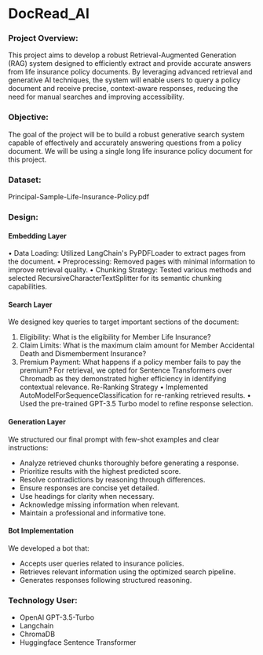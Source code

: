 # DocRead_AI
### Project Overview:
This project aims to develop a robust Retrieval-Augmented Generation (RAG) system designed to efficiently extract and provide accurate answers from life insurance policy documents. By leveraging advanced retrieval and generative AI techniques, the system will enable users to query a policy document and receive precise, context-aware responses, reducing the need for manual searches and improving accessibility.

### Objective: 
The goal of the project will be to build a robust generative search system capable of effectively and accurately answering questions from a policy document. We will be using a single long life insurance policy document for this project.

### Dataset:
Principal-Sample-Life-Insurance-Policy.pdf

### Design: 
#### Embedding Layer
•	Data Loading: Utilized LangChain's PyPDFLoader to extract pages from the document.
•	Preprocessing: Removed pages with minimal information to improve retrieval quality.
•	Chunking Strategy: Tested various methods and selected RecursiveCharacterTextSplitter for its semantic chunking capabilities.
#### Search Layer
We designed key queries to target important sections of the document:
1.	Eligibility: What is the eligibility for Member Life Insurance?
2.	Claim Limits: What is the maximum claim amount for Member Accidental Death and Dismemberment Insurance?
3.	Premium Payment: What happens if a policy member fails to pay the premium?
For retrieval, we opted for Sentence Transformers over Chromadb as they demonstrated higher efficiency in identifying contextual relevance.
Re-Ranking Strategy
•	Implemented AutoModelForSequenceClassification for re-ranking retrieved results.
•	Used the pre-trained GPT-3.5 Turbo model to refine response selection.
#### Generation Layer
We structured our final prompt with few-shot examples and clear instructions:
-	Analyze retrieved chunks thoroughly before generating a response.
-	Prioritize results with the highest predicted score.
-	Resolve contradictions by reasoning through differences.
-	Ensure responses are concise yet detailed.
-	Use headings for clarity when necessary.
-	Acknowledge missing information when relevant.
-	Maintain a professional and informative tone.
#### Bot Implementation
We developed a bot that:
-	Accepts user queries related to insurance policies.
-	Retrieves relevant information using the optimized search pipeline.
-	Generates responses following structured reasoning.

### Technology User: 
- OpenAI GPT-3.5-Turbo
- Langchain
- ChromaDB
- Huggingface Sentence Transformer


  
